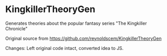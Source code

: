 # KingkillerTheoryGen
Generates theories about the popular fantasy series "The Kingkiller Chronicle"


Original source from https://github.com/reynoldscem/KingkillerTheoryGen

Changes: Left original code intact, converted idea to JS.
